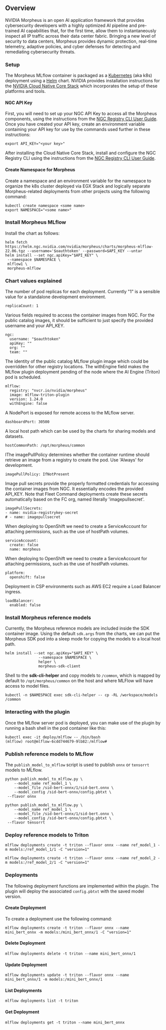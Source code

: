 ## Overview

NVIDIA Morpheus is an open AI application framework that provides cybersecurity developers with a highly optimized AI pipeline and pre-trained AI capabilities that, for the first time, allow them to instantaneously inspect all IP traffic across their data center fabric. Bringing a new level of security to data centers, Morpheus provides dynamic protection, real-time telemetry, adaptive policies, and cyber defenses for detecting and remediating cybersecurity threats.

### Setup

The Morpheus MLflow container is packaged as a [Kubernetes](https://kubernetes.io/docs/home/) (aka k8s) deployment using a [Helm](https://helm.sh/docs/) chart. NVIDIA provides installation instructions for the [NVIDIA Cloud Native Core Stack](https://github.com/NVIDIA/cloud-native-core) which incorporates the setup of these platforms and tools.

#### NGC API Key

First, you will need to set up your NGC API Key to access all the Morpheus components, using the instructions from the [NGC Registry CLI User Guide](https://docs.nvidia.com/dgx/ngc-registry-cli-user-guide/index.html#topic_3).
Once you have created your API key, create an environment variable containing your API key for use by the commands used further in these instructions:

```
export API_KEY="<your key>"
```

After installing the Cloud Native Core Stack, install and configure the NGC Registry CLI using the instructions from the [NGC Registry CLI User Guide](https://docs.nvidia.com/dgx/ngc-registry-cli-user-guide/index.html#topic_3).

#### Create Namespace for Morpheus

Create a namespace and an environment variable for the namespace to organize the k8s cluster deployed via EGX Stack and logically separate Morpheus-related deployments from other projects using the following command:

```
kubectl create namespace <some name>
export NAMESPACE="<some name>"
```

### Install Morpheus MLflow

Install the chart as follows:

```
helm fetch https://helm.ngc.nvidia.com/nvidia/morpheus/charts/morpheus-mlflow-22.06.tgz --username='$oauthtoken' --password=$API_KEY --untar
helm install --set ngc.apiKey="$API_KEY" \
 --namespace $NAMESPACE \
 mlflow1 \
 morpheus-mlflow
```

### Chart values explained

The number of pod replicas for each deployment. Currently "1" is a sensible value for a standalone development environment.

```
replicaCount: 1
```

Various fields required to access the container images from NGC. For the public catalog images, it should be sufficient to just specify the provided username and your API_KEY.

```
ngc:
  username: "$oauthtoken"
  apiKey: ""
  org: ""
  team: ""
```

The identity of the public catalog MLflow plugin image which could be overridden for other registry locations. The withEngine field makes the MLflow plugin deployment pending of the node where the AI Engine (Triton) pod is scheduled.

```
mlflow:
  registry: "nvcr.io/nvidia/morpheus"
  image: mlflow-triton-plugin
  version: 1.24.0
  withEngine: false
```

A NodePort is exposed for remote access to the MLflow server.

```
dashboardPort: 30500
```

A local host path which can be used by the charts for sharing models and datasets.

```
hostCommonPath: /opt/morpheus/common
```

IThe imagePullPolicy determines whether the container runtime should retrieve an image from a registry to create the pod. Use 'Always' for development.

```
imagePullPolicy: IfNotPresent
 ```

Image pull secrets provide the properly formatted credentials for accessing the container images from NGC. It essentially encodes the provided API_KEY. Note that Fleet Command deployments create these secrets automatically based on the FC org, named literally 'imagepullsecret'.

 ```
imagePullSecrets:
- name: nvidia-registrykey-secret
# - name: imagepullsecret
```

When deploying to OpenShift we need to create a ServiceAccount for attaching permissions, such as the use of hostPath volumes.

```
serviceAccount:
  create: false
  name: morpheus
```

When deploying to OpenShift we need to create a ServiceAccount for attaching permissions, such as the use of hostPath volumes.

```
platform:
  openshift: false
```

Deployment in CSP environments such as AWS EC2 require a Load Balancer ingress.

```
loadBalancer:
  enabled: false
```

### Install Morpheus reference models

Currently, the Morpheus reference models are included inside the SDK container image. Using the default `sdk.args` from the charts, we can put the Morpheus SDK pod into a sleep mode for copying the models to a local host path.

```
helm install --set ngc.apiKey="$API_KEY" \
               --namespace $NAMESPACE \
               helper \
               morpheus-sdk-client
```

Shell to the **sdk-cli-helper** and copy models to `/common`, which is mapped by default to `/opt/morpheus/common` on the host and where MLFlow will have access to model files.

```
kubectl -n $NAMESPACE exec sdk-cli-helper -- cp -RL /workspace/models /common
```

### Interacting with the plugin

Once the MLflow server pod is deployed, you can make use of the plugin by running a bash shell in the pod container like this:

```
kubectl exec -it deploy/mlflow -- /bin/bash
(mlflow) root@mlflow-6cdd744679-9lb82:/mlflow#
```

### Publish reference models to MLflow

The `publish_model_to_mlflow` script is used to publish `onnx` or `tensorrt` models to MLflow.

```
python publish_model_to_mlflow.py \
 	--model_name ref_model_1 \
 	--model_file /sid-bert-onnx/1/sid-bert.onnx \
 	--model_config /sid-bert-onnx/config.pbtxt \
 --flavor onnx 

python publish_model_to_mlflow.py \
 	--model_name ref_model_1 \
 	--model_file /sid-bert-onnx/1/sid-bert.onnx \
 	--model_config /sid-bert-onnx/config.pbtxt \
 --flavor tensorrt
```

### Deploy reference models to Triton

```
mlflow deployments create -t triton --flavor onnx --name ref_model_1 -m models:/ref_model_1/1 -C "version=1"

mlflow deployments create -t triton --flavor onnx --name ref_model_2 -m models:/ref_model_2/1 -C "version=1"
```

### Deployments

The following deployment functions are implemented within the plugin.
The plugin will deploy the associated `config.pbtxt` with the saved model version.

#### Create Deployment

To create a deployment use the following command:

```
mlflow deployments create -t triton --flavor onnx --name mini_bert_onnx -m models:/mini_bert_onnx/1 -C "version=1"
```

#### Delete Deployment

```
mlflow deployments delete -t triton --name mini_bert_onnx/1 
```

#### Update Deployment

```
mlflow deployments update -t triton --flavor onnx --name mini_bert_onnx/1 -m models:/mini_bert_onnx/1
```

#### List Deployments

```
mlflow deployments list -t triton
```

#### Get Deployment

```
mlflow deployments get -t triton --name mini_bert_onnx
```
